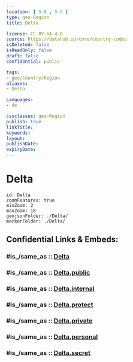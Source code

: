 ```yaml
---
location: [ 5.8 , 5.5 ] 
type: geo-Region
title: Delta

license: CC BY-SA 4.0
source: https://datahub.io/core/country-codes
isDeleted: false
isReadOnly: false
draft: false
confidential: public

tags:
- geo/Country/Region
aliases:
- Delta

Languages:
- de

cssclasses: geo-Region
publish: true
linkTitle: 
keywords: 
layout: 
publishDate: 
expiryDate: 
---
```


# Delta

```leaflet
id: Delta
zoomFeatures: true 
minZoom: 2 
maxZoom: 18
geojsonFolder: ./Delta/
markerFolder: ./Delta/
```


## Confidential Links & Embeds: 

### #is_/same_as :: [Delta](/_Standards/Earth/Continent/Africa/Africa~Central/Nigeria/Zones~Nigeria/Nigeria~South/Delta.md) 

### #is_/same_as :: [Delta.public](/_public/Earth/Continent/Africa/Africa~Central/Nigeria/Zones~Nigeria/Nigeria~South/Delta.public.md) 

### #is_/same_as :: [Delta.internal](/_internal/Earth/Continent/Africa/Africa~Central/Nigeria/Zones~Nigeria/Nigeria~South/Delta.internal.md) 

### #is_/same_as :: [Delta.protect](/_protect/Earth/Continent/Africa/Africa~Central/Nigeria/Zones~Nigeria/Nigeria~South/Delta.protect.md) 

### #is_/same_as :: [Delta.private](/_private/Earth/Continent/Africa/Africa~Central/Nigeria/Zones~Nigeria/Nigeria~South/Delta.private.md) 

### #is_/same_as :: [Delta.personal](/_personal/Earth/Continent/Africa/Africa~Central/Nigeria/Zones~Nigeria/Nigeria~South/Delta.personal.md) 

### #is_/same_as :: [Delta.secret](/_secret/Earth/Continent/Africa/Africa~Central/Nigeria/Zones~Nigeria/Nigeria~South/Delta.secret.md)

